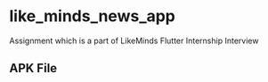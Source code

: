 # like_minds_news_app

Assignment which is a part of LikeMinds Flutter Internship Interview

## APK File
